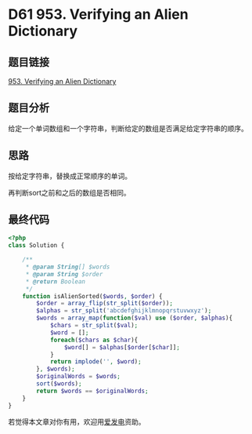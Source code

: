 # D61 953. Verifying an Alien Dictionary

## 题目链接

[953. Verifying an Alien Dictionary](https://leetcode.com/problems/verifying-an-alien-dictionary/)

## 题目分析

给定一个单词数组和一个字符串，判断给定的数组是否满足给定字符串的顺序。

## 思路

按给定字符串，替换成正常顺序的单词。

再判断sort之前和之后的数组是否相同。

## 最终代码

```php
<?php
class Solution {

    /**
     * @param String[] $words
     * @param String $order
     * @return Boolean
     */
    function isAlienSorted($words, $order) {
        $order = array_flip(str_split($order));
        $alphas = str_split('abcdefghijklmnopqrstuvwxyz');
        $words = array_map(function($val) use ($order, $alphas){
            $chars = str_split($val);
            $word = [];
            foreach($chars as $char){
                $word[] = $alphas[$order[$char]];
            }
            return implode('', $word);
        }, $words);
        $originalWords = $words;
        sort($words);
        return $words == $originalWords;
    }
}
```

若觉得本文章对你有用，欢迎用[爱发电](https://afdian.net/@skys215)资助。

